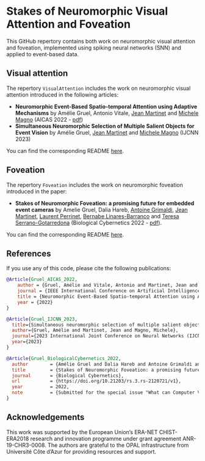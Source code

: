 # Stakes of Neuromorphic Visual Attention and Foveation

This GitHub repertory contains both work on neuromorphic visual attention and foveation, implemented using spiking neural networks (SNN) and applied to event-based data. 

## Visual attention

The repertory ```VisualAttention``` includes the work on neuromorphic visual attention introduced in the following articles: 
- **Neuromorphic Event-Based Spatio-temporal Attention using Adaptive Mechanisms** by Amélie Gruel, Antonio Vitale, [Jean Martinet](https://niouze.i3s.unice.fr/jmartinet/en/home/) and [Michele Magno](https://ee.ethz.ch/the-department/people-a-z/person-detail.michele-magno.html) (AICAS 2022 - [pdf](https://ieeexplore.ieee.org/document/9869977))
- **Simultaneous Neuromorphic Selection of Multiple Salient Objects for Event Vision** by Amélie Gruel, [Jean Martinet](https://niouze.i3s.unice.fr/jmartinet/en/home/) and [Michele Magno](https://ee.ethz.ch/the-department/people-a-z/person-detail.michele-magno.html) (IJCNN 2023)

You can find the corresponding README [here](VisualAttention/README.md).

## Foveation

The repertory ```Foveation``` includes the work on neuromorphic foveation introduced in the paper:
- **Stakes of Neuromorphic Foveation: a promising future for embedded event cameras** by Amelie Gruel, Dalia Hareb, [Antoine Grimaldi](https://laurentperrinet.github.io/author/antoine-grimaldi/), [Jean Martinet](https://niouze.i3s.unice.fr/jmartinet/en/home/), [Laurent Perrinet](https://laurentperrinet.github.io), [Bernabe Linares-Barranco](http://www2.imse-cnm.csic.es/~bernabe/) and [Teresa Serrano-Gotarredona](http://www2.imse-cnm.csic.es/~terese/) (Biological Cybernetics 2022 - [pdf](https://www.researchsquare.com/article/rs-2120721/v1)).

You can find the corresponding README [here](Foveation/README.md).

## References

If you use any of this code, please cite the following publications:
```bibtex
@Article{Gruel_AICAS_2022,
	author = {Gruel, Amélie and Vitale, Antonio and Martinet, Jean and Magno, Michele},
	journal = {IEEE International Conference on Artificial Intelligence Circuits and Systems (AICAS)},
	title = {Neuromorphic Event-Based Spatio-temporal Attention using Adaptive Mechanisms},
	year = {2022}
}
```

```bibtex
@Article{Gruel_IJCNN_2023,
  title={Simultaneous neuromorphic selection of multiple salient objects for event vision},
  author={Gruel, Amélie and Martinet, Jean and Magno, Michele},
  journal={2023 International Joint Conference on Neural Networks (IJCNN)},
  year={2023}
}
```

```bibtex
@Article{Gruel_BiologicalCybernetics_2022,
  author        = {Amélie Gruel and Dalia Hareb and Antoine Grimaldi and Jean Martinet and Laurent Perrinet and Bernabe Linares-Barranco and Teresa Serrano-Gotarredona},
  title         = {Stakes of Neuromorphic Foveation: a promising future for embedded event cameras},
  journal       = {Biological Cybernetics},
  url           = {https://doi.org/10.21203/rs.3.rs-2120721/v1},
  year          = 2022,
  note          = {Submitted for the special issue "What can Computer Vision learn from Visual Neuroscience?". PREPRINT (Version 1) available at Research Square}
}
```

## Acknowledgements

This work was supported by the European Union’s ERA-NET CHIST-ERA2018 research and innovation programme under grant agreement ANR-19-CHR3-0008. The authors are grateful to the OPAL infrastructure from Université Côte d’Azur for providing resources and support.
